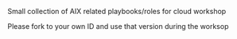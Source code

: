 Small collection of AIX related playbooks/roles for cloud workshop

Please fork to your own ID and use that version during the worksop
